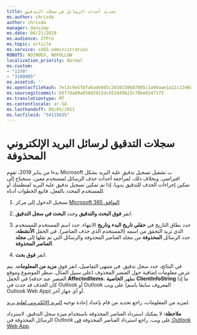 ```yaml
---
title: تحديد أحداث الرسائل في سجلات التدقيق
ms.author: chrisda
author: chrisda
manager: dansimp
ms.date: 04/21/2020
ms.audience: ITPro
ms.topic: article
ms.service: o365-administration
ROBOTS: NOINDEX, NOFOLLOW
localization_priority: Normal
ms.custom:
- "1370"
- "3100005"
ms.assetid: ''
ms.openlocfilehash: 7e13c9e5fbfa6ade065c2810150687085c1a9daae1a11c134688ec9a83ad37d9
ms.sourcegitcommit: b5f7da89a650d2915dc652449623c78be6247175
ms.translationtype: MT
ms.contentlocale: ar-SA
ms.lasthandoff: 08/05/2021
ms.locfileid: "54115635"
---
```

# <a name="audit-logs-for-deleted-email-messages"></a>سجلات التدقيق لرسائل البريد الإلكتروني المحذوفة

بدءا من يناير 2019، تقوم Microsoft ب تشغيل تسجيل تدقيق علبة البريد بشكل افتراضي. وبخلاف ذلك، لمراجعة أحداث حذف الرسائل لمستخدم معين، ستحتاج إلى تمكين إجراءات الحذف للتدقيق يدويا. إذا تم تمكين تسجيل تدقيق علبة البريد لمنظمتك أو للمستخدم المحدد بالفعل، فاتبع الخطوات أدناه.

1. تسجيل الدخول إلى مركز [Microsoft 365 التوافق](https://protection.office.com/)

2. انقر **فوق البحث والتدقيق** وحدد **البحث في سجل التدقيق**.

3. حدد نطاق التاريخ في **حقلي تاريخ البدء** **وتاريخ** الانتهاء. حدد اسم المستخدم للمستخدم الذي تريد التحقق من اسمه (المستخدم الذي حذف العناصر). في الحقل **الأنشطة،** حدد الرسائل **المحذوفة** من مجلد العناصر المحذوفة والرسائل التي تم نقلها إلى **مجلد العناصر المحذوفة**.

4. انقر **فوق بحث**.

في النتائج، حدد سجل تدقيق. في منتهى التفاصيل، انقر فوق **مزيد من المعلومات**. يتم عرض معلومات إضافية حول العنصر المحذوف (على سبيل المثال، سطر الموضوع وموقع العنصر عند حذفه) في الحقل **AffectedItems.** تظهر **الخاصية ClientInfoString** ما إذا كان الحذف قد حدث في Outlook أو Outlook على ويب (المعروف سابقا باسم Outlook Web App) أو أي جهاز آخر.

لمزيد من المعلومات، راجع تحديد من قام بإعداد إعادة توجيه [البريد الإلكتروني لعلبة بريد](/microsoft-365/compliance/auditing-troubleshooting-scenarios#determine-if-a-user-deleted-email-items).

**ملاحظة:** لا يمكنك استرداد العناصر المحذوفة باستخدام ميزة سجل التدقيق. لاسترداد الرسائل المحذوفة في Outlook على ويب، راجع استرداد العناصر المحذوفة [في Outlook Web App](https://support.office.com/article/C3D8FC15-EEEF-4F1C-81DF-E27964B7EDD4).
